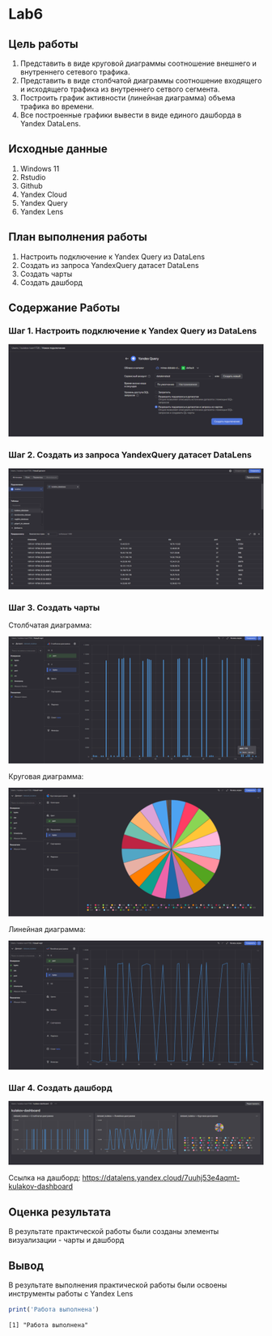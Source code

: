 

# Lab6

## Цель работы

1.  Представить в виде круговой диаграммы соотношение внешнего и
    внутреннего сетевого трафика.
2.  Представить в виде столбчатой диаграммы соотношение входящего и
    исходящего трафика из внутреннего сетвого сегмента.
3.  Построить график активности (линейная диаграмма) объема трафика во
    времени.
4.  Все построенные графики вывести в виде единого дашборда в Yandex
    DataLens.

## Исходные данные

1.  Windows 11
2.  Rstudio
3.  Github
4.  Yandex Cloud
5.  Yandex Query
6.  Yandex Lens

## План выполнения работы

1.  Настроить подключение к Yandex Query из DataLens
2.  Создать из запроса YandexQuery датасет DataLens
3.  Создать чарты
4.  Создать дашборд

## Содержание Работы

### Шаг 1. Настроить подключение к Yandex Query из DataLens

![](https://github.com/ivansindacco/threat-hunting/blob/main/Lab6/IMG/1.png)

### Шаг 2. Создать из запроса YandexQuery датасет DataLens

![](https://github.com/ivansindacco/threat-hunting/blob/main/Lab6/IMG/2.png)

### Шаг 3. Создать чарты

Столбчатая диаграмма:

![](https://github.com/ivansindacco/threat-hunting/blob/main/Lab6/IMG/3.png)

Круговая диаграмма:

![](https://github.com/ivansindacco/threat-hunting/blob/main/Lab6/IMG/4.png)

Линейная диаграмма:

![](https://github.com/ivansindacco/threat-hunting/blob/main/Lab6/IMG/5.png)

### Шаг 4. Создать дашборд

![](https://github.com/ivansindacco/threat-hunting/blob/main/Lab6/IMG/6.png)

Ссылка на дашборд:
https://datalens.yandex.cloud/7uuhj53e4aqmt-kulakov-dashboard

## Оценка результата

В результате практической работы были созданы элементы визуализации -
чарты и дашборд

## Вывод

В результате выполнения практической работы были освоены инструменты
работы с Yandex Lens

``` r
print('Работа выполнена')
```

    [1] "Работа выполнена"
